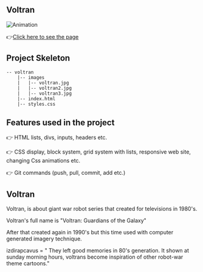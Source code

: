 ## Voltran
![Animation](https://github.com/bbluechip/voltran/blob/master/images/Animation.gif)


👉[Click here to see the page](https://bbluechip.github.io/voltran/)

## Project Skeleton 

```
-- voltran
    |-- images
    |   |-- voltran.jpg
    |   |-- voltran2.jpg
    |   |-- voltran3.jpg
    |-- index.html
    |-- styles.css
```

## Features used in the project
👉 HTML lists, divs, inputs, headers etc.

👉 CSS display, block system, grid system with lists, responsive web site, changing Css animations etc.

👉 Git commands (push, pull, commit, add etc.)

## Voltran

Voltran, is about giant war robot series that created for televisions in 1980's.

Voltran's full name is "Voltran: Guardians of the Galaxy"

After that created again in 1990's but this time used with computer generated imagery technique.

izdirapcavus = " They left good memories in 80's generation. It shown at sunday morning hours, voltrans become inspiration of other robot-war theme cartoons."


